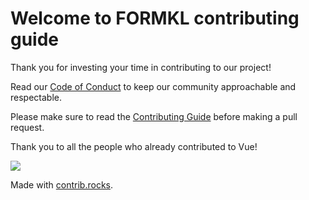 # Welcome to FORMKL contributing guide

Thank you for investing your time in contributing to our project!

Read our [Code of Conduct](CODE_OF_CONDUCT.md) to keep our community approachable and respectable.

Please make sure to read the [Contributing Guide](https://viscript.org/learning/contribution-guide.html) before making a pull request.

Thank you to all the people who already contributed to Vue!

<a href="https://github.com/imrim12/viscript/graphs/contributors">
  <img src="https://contrib.rocks/image?repo=imrim12/viscript" />
</a>

Made with [contrib.rocks](https://contrib.rocks).
